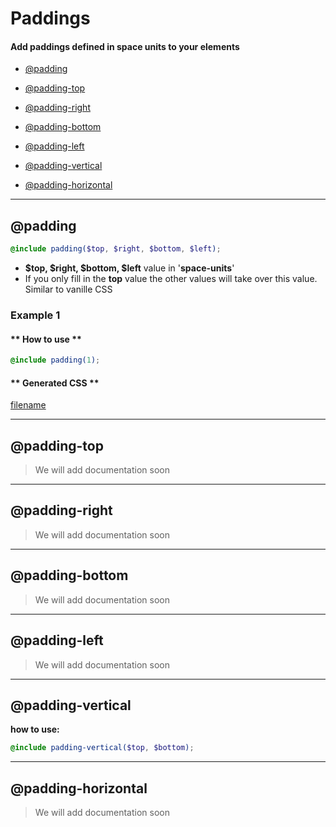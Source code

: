 # Paddings
#### Add paddings defined in space units to your elements

- [@padding](#padding)


- [@padding-top](#padding-top)
- [@padding-right](#padding-right)
- [@padding-bottom](#padding-bottom)
- [@padding-left](#padding-left)


- [@padding-vertical](#padding-vertical)
- [@padding-horizontal](#padding-horizontal)


---
## @padding

```scss
@include padding($top, $right, $bottom, $left);
```

- **$top, $right, $bottom, $left** value in '**space-units**'
- If you only fill in the **top** value the other values will take over this value. Similar to vanille CSS

### Example 1
<!-- tabs:start -->

#### ** How to use **
```scss
@include padding(1);
``` 
#### ** Generated CSS **
[filename](_examples/padding.md ':include')

<!-- tabs:end -->

---
## @padding-top
> We will add documentation soon

---
## @padding-right
> We will add documentation soon

---
## @padding-bottom
> We will add documentation soon

---
## @padding-left
> We will add documentation soon



---
## @padding-vertical
**how to use:**<br>
```scss
@include padding-vertical($top, $bottom);
```
---
## @padding-horizontal
> We will add documentation soon
